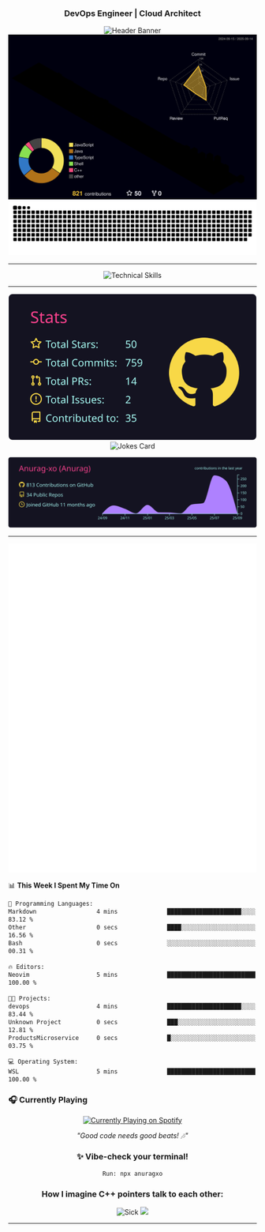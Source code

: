 <div align="center">
  
### DevOps Engineer | Cloud Architect 
<img src="https://capsule-render.vercel.app/api?type=waving&color=gradient&customColorList=6,11,20&height=190&section=header&text=Anurag&fontSize=55&fontColor=fff&animation=twinkling&fontAlignY=32&desc=Building%20Scalable%20and%20Resilient%20Cloud%20Infrastructure&descAlignY=52&descAlign=50" alt="Header Banner" />
</div>
<div align="center">
<!-- 3D Contribution Graph -->
<a href="https://github.com/Anurag-xo">
  <img src="https://github.com/Anurag-xo/Anurag-xo/blob/main/profile-3d-contrib/profile-night-rainbow.svg" alt="3D Contribution Graph" />
</a>
<!-- Snake Graph -->
<picture>
  <source media="(prefers-color-scheme: dark)" srcset="./github-contribution-snake-dark.svg" />
  <source media="(prefers-color-scheme: light)" srcset="./github-contribution-snake.svg" />
  <img alt="GitHub Contribution Snake Animation" src="./github-contribution-snake.svg" />
</picture>

</div>

---

<div align="center">
<img src="https://skillicons.dev/icons?i=aws,gcp,azure,kubernetes,docker,terraform,ansible,linux,python,nodejs,java,cpp,go,javascript,fastapi,django,githubactions,jenkins,kafka,prometheus,grafana,redis,postgres,supabase,nginx,bash,mysql,vim,gitlab,mongodb&theme=dark" alt="Technical Skills" />
</div>

---

<div align="center">

<!-- <img src="https://github-readme-stats.vercel.app/api?username=Anurag-xo&show_icons=true&theme=radical&hide_border=true&count_private=true&include_all_commits=true&custom_title=Development%20Activity" alt="GitHub Stats" />

<img src="https://streak-stats.demolab.com/?user=Anurag-xo&theme=radical&hide_border=true&date_format=M%20j%5B%2C%20Y%5D&fire=FF6B35&ring=FF6B35" alt="GitHub Streak" />

<img src="https://github-readme-activity-graph.vercel.app/graph?username=Anurag-xo&theme=redical&hide_border=true&custom_title=Contribution%20Timeline" alt="Contribution Graph" /> -->

<!-- [![](https://raw.githubusercontent.com/Anurag-xo/Anurag-xo/main/profile-summary-card-output/radical/1-repos-per-language.svg)](https://github.com/vn7n24fzkq/github-profile-summary-cards) -->
<!-- [![](https://raw.githubusercontent.com/Anurag-xo/Anurag-xo/main/profile-summary-card-output/radical/2-most-commit-language.svg)](https://github.com/vn7n24fzkq/github-profile-summary-cards) -->

[![](https://raw.githubusercontent.com/Anurag-xo/Anurag-xo/main/profile-summary-card-output/radical/3-stats.svg)](https://github.com/vn7n24fzkq/github-profile-summary-cards)
![Jokes Card](https://readme-jokes.vercel.app/api?theme=radical)

<!-- [![](https://raw.githubusercontent.com/Anurag-xo/Anurag-xo/main/profile-summary-card-output/radical/4-productive-time.svg)](https://github.com/vn7n24fzkq/github-profile-summary-cards) -->

[![](https://raw.githubusercontent.com/Anurag-xo/Anurag-xo/main/profile-summary-card-output/radical/0-profile-details.svg)](https://github.com/vn7n24fzkq/github-profile-summary-cards)

</div>

---

<div align="center">
    <a href="https://monkeytype.com/profile/Aethelstan">
        <img src="https://raw.githubusercontent.com/Anurag-xo/Anurag-xo/monkeytype-readme/monkeytype-readme-pb.svg" alt="My Monkeytype profile" />
    </a>
</div>
<!--START_SECTION:waka-->

📊 **This Week I Spent My Time On**

```text
💬 Programming Languages:
Markdown                 4 mins              █████████████████████░░░░   83.12 %
Other                    0 secs              ████░░░░░░░░░░░░░░░░░░░░░   16.56 %
Bash                     0 secs              ░░░░░░░░░░░░░░░░░░░░░░░░░   00.31 %

🔥 Editors:
Neovim                   5 mins              █████████████████████████   100.00 %

🐱‍💻 Projects:
devops                   4 mins              █████████████████████░░░░   83.44 %
Unknown Project          0 secs              ███░░░░░░░░░░░░░░░░░░░░░░   12.81 %
ProductsMicroservice     0 secs              █░░░░░░░░░░░░░░░░░░░░░░░░   03.75 %

💻 Operating System:
WSL                      5 mins              █████████████████████████   100.00 %
```

<!--END_SECTION:waka-->

### 🎧 Currently Playing

<div align="center">

<a href="https://anuragxo.pythonanywhere.com/link">
  <img src="https://anuragxo.pythonanywhere.com?spin=true&scan=true&eq_color=rainbow&theme=dark" alt="Currently Playing on Spotify" />
</a>

_"Good code needs good beats! 🎶"_

### ✨ Vibe-check your terminal!

```bash
Run: npx anuragxo
```

<!-- <img src="https://media3.giphy.com/media/v1.Y2lkPTc5MGI3NjExd2NmZ29leWVyYzNpZDNpOTZ1eGVqaWR4YXE0OHNtcjJrbTNjcGtpZyZlcD12MV9pbnRlcm5hbF9naWZfYnlfaWQmY3Q9Zw/MDJ9IbxxvDUQM/giphy.gif" width="400" alt="Coding Life"/>

_"That's all folks! Keep coding and keep memeing!"_ -->

<h3 align="center">How I imagine C++ pointers talk to each other:</h3>

<img src="https://media2.giphy.com/media/v1.Y2lkPTc5MGI3NjExY3o2cWpuNWhqNG03ZXVxcHYydGZ2eHAwYnR4NDVvNnZhY2hjYm1kMiZlcD12MV9pbnRlcm5hbF9naWZfYnlfaWQmY3Q9Zw/4tQmuMGdah3B6/giphy.gif" width="400" alt="Sick"/>

<img src="https://capsule-render.vercel.app/api?type=waving&color=gradient&customColorList=6,11,20&height=190&section=footer&animation=twinkling"/>
</div>

---
